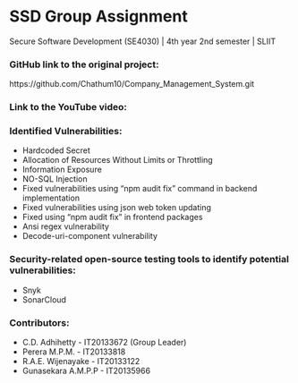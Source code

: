 # SSD Group Assignment 

Secure Software Development (SE4030) | 4th year 2nd semester | SLIIT


<h3>GitHub link to the original project:</h3>
https://github.com/Chathum10/Company_Management_System.git

<h3>Link to the YouTube video:</h3>


<h3>Identified Vulnerabilities:</h3>

- Hardcoded Secret 
- Allocation of Resources Without Limits or Throttling
- Information Exposure
- NO-SQL Injection
- Fixed vulnerabilities using “npm audit fix” command in backend implementation 
- Fixed vulnerabilities using json web token updating
- Fixed using “npm audit fix” in frontend packages
- Ansi regex vulnerability
- Decode-uri-component vulnerability


<h3>Security-related open-source testing tools to identify potential vulnerabilities:</h3>

- Snyk
- SonarCloud


<h3>Contributors:</h3>

- C.D. Adhihetty - IT20133672 (Group Leader)
- Perera M.P.M. - IT20133818
- R.A.E. Wijenayake - IT20133122
- Gunasekara A.M.P.P - IT20135966



